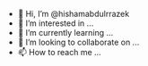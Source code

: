 - 👋 Hi, I’m @hishamabdulrrazek
- 👀 I’m interested in ...
- 🌱 I’m currently learning ...
- 💞️ I’m looking to collaborate on ...
- 📫 How to reach me ...

<!---
hishamabdulrrazek/hishamabdulrrazek is a ✨ special ✨ repository because its `README.md` (this file) appears on your GitHub profile.
You can click the Preview link to take a look at your changes.
--->
